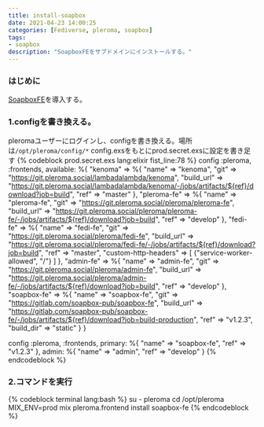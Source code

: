 ```yaml
---
title: install-soapbox
date: 2021-04-23 14:00:25
categories: [Fediverse, pleroma, soapbox]
tags:
- soapbox
description: "SoapboxFEをサブドメインにインストールする。"
---
```

### はじめに
[SoapboxFE](https://soapbox.pub/)を導入する。

### 1.configを書き換える。
pleromaユーザーにログインし、configを書き換える。場所は`/opt/pleroma/config/*`
config.exsをもとにprod.secret.exsに設定を書き足す
{% codeblock prod.secret.exs lang:elixir fist_line:78 %}
config :pleroma, :frontends,
  available: %{
    "kenoma" => %{
      "name" => "kenoma",
      "git" => "https://git.pleroma.social/lambadalambda/kenoma",
      "build_url" =>
        "https://git.pleroma.social/lambadalambda/kenoma/-/jobs/artifacts/${ref}/download?job=build",
      "ref" => "master"
    },
    "pleroma-fe" => %{
      "name" => "pleroma-fe",
      "git" => "https://git.pleroma.social/pleroma/pleroma-fe",
      "build_url" =>
        "https://git.pleroma.social/pleroma/pleroma-fe/-/jobs/artifacts/${ref}/download?job=build",
      "ref" => "develop"
    },
    "fedi-fe" => %{
      "name" => "fedi-fe",
      "git" => "https://git.pleroma.social/pleroma/fedi-fe",
      "build_url" =>
        "https://git.pleroma.social/pleroma/fedi-fe/-/jobs/artifacts/${ref}/download?job=build",
              "ref" => "master",
      "custom-http-headers" => [
        {"service-worker-allowed", "/"}
      ]
    },
    "admin-fe" => %{
      "name" => "admin-fe",
      "git" => "https://git.pleroma.social/pleroma/admin-fe",
      "build_url" =>
        "https://git.pleroma.social/pleroma/admin-fe/-/jobs/artifacts/${ref}/download?job=build",
      "ref" => "develop"
    },
    "soapbox-fe" => %{
      "name" => "soapbox-fe",
      "git" => "https://gitlab.com/soapbox-pub/soapbox-fe",
      "build_url" =>
        "https://gitlab.com/soapbox-pub/soapbox-fe/-/jobs/artifacts/${ref}/download?job=build-production",
      "ref" => "v1.2.3",
      "build_dir" => "static"
    }
  }

  config :pleroma, :frontends,
  primary: %{
    "name" => "soapbox-fe",
    "ref" => "v1.2.3"
  },
  admin: %{
    "name" => "admin",
    "ref" => "develop"
  }
{% endcodeblock %}

### 2.コマンドを実行
{% codeblock terminal lang:bash %}
su - pleroma
cd /opt/pleroma
MIX_ENV=prod mix pleroma.frontend install soapbox-fe
{% endcodeblock %}